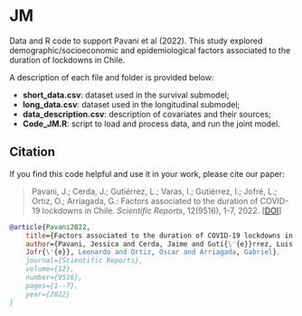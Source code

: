 # JM

Data and R code to support Pavani et al (2022). This study explored demographic/socioeconomic and epidemiological factors associated to the duration of lockdowns in Chile.

A description of each file and folder is provided below:

* **short_data.csv**: dataset used in the survival submodel;
* **long_data.csv**: dataset used in the longitudinal submodel;
* **data_description.csv**: description of covariates and their sources;
* **Code_JM.R**: script to load and process data, and run the joint model. 

## Citation

If you find this code helpful and use it in your work, please cite our paper:

> Pavani, J.; Cerda, J.; Gutiérrez, L.; Varas, I.; Gutiérrez, I.; Jofré, L.; Ortiz, O.; Arriagada, G.: Factors associated to the duration of COVID-19 lockdowns in Chile. *Scientific Reports*, 12(9516), 1-7, 2022. [[DOI](https://doi.org/10.1038/s41598-022-13743-8)]

```bibtex
@article{Pavani2022,
    title={Factors associated to the duration of COVID-19 lockdowns in Chile},
    author={Pavani, Jessica and Cerda, Jaime and Guti{\'{e}}rrez, Luis and Varas, Ines and Guti{\'{e}}rrez, Iv{\'{a}}n} and 
    Jofr{\'{e}}, Leonardo and Ortiz, Oscar and Arriagada, Gabriel},
    journal={Scientific Reports},
    volume={12},
    number={9516},
    pages={1--7},
    year={2022}
}
```
